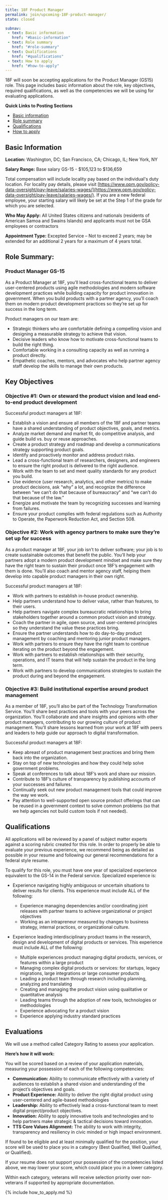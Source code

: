 ```yaml
---
title: 18F Product Manager
permalink: join/upcoming-18F-product-manager/
state: closed

subnav:
 - text: Basic information
   href: "#basic-information"
 - text: Role summary
   href: "#role-summary"
 - text: Qualifications
   href: "#qualifications"
 - text: How to apply
   href: "#how-to-apply"
---
```


18F will soon be accepting applications for the Product Manager (GS15) role. This page includes basic information about the role, key objectives, required qualifications, as well as the competencies we will be using for evaluating applications.

**Quick Links to Posting Sections**
- [Basic information](#basic-information)
- [Role summary](#role-summary)
- [Qualifications](#qualifications)
- [How to apply](#how-to-apply)

## Basic Information

**Location:**
Washington, DC; San Francisco, CA; Chicago, IL; New York, NY

**Salary Range:**
Base salary GS-15 - $105,123 to $136,659

Total compensation will include locality pay based on the individual's duty location. For locality pay details, please visit [https://www.opm.gov/policy-data-oversight/pay-leave/salaries-wages/](https://www.opm.gov/policy-data-oversight/pay-leave/salaries-wages/). If you are a new federal employee, your starting salary will likely be set at the Step 1 of the grade for which you are selected.

**Who May Apply:**
All United States citizens and nationals (residents of American Samoa and Swains Islands) and applicants must not be GSA employees or contractors

**Appointment Type:**
Excepted Service – Not to exceed 2 years; may be extended for an additional 2 years for a maximum of 4 years total.

## Role Summary:

### Product Manager GS-15

As a Product Manager at 18F, you’ll lead cross-functional teams to deliver user-centered products using agile methodologies and modern software development practices while building capacity for product innovation in government. When you build products with a partner agency, you’ll coach them on modern product development practices so they’re set up for success in the long term.

Product managers on our team are:

- Strategic thinkers who are comfortable defining a compelling vision and designing a measurable strategy to achieve that vision.
- Decisive leaders who know how to motivate cross-functional teams to build the right thing.
- Comfortable working in a consulting capacity as well as running a product directly.
- Empathetic coaches, mentors, and advocates who help partner agency staff develop the skills to manage their own products.

## Key Objectives

### Objective #1: Own or steward the product vision and lead end-to-end product development

Successful product managers at 18F:

- Establish a vision and ensure all members of the 18F and partner teams have a shared understanding of product objectives, goals, and metrics.
- Analyze market demand and market fit, do competitive analysis, and guide build vs. buy or reuse approaches.
- Create a product strategy and roadmap and develop a communications strategy supporting product goals.
- Identify and proactively monitor and address product risks.
- Lead a cross-functional team of researchers, designers, and engineers to ensure the right product is delivered to the right audience.
- Work with the team to set and meet quality standards for any product you build.
- Use evidence (user research, analytics, and other metrics) to make product decisions, ask “why” a lot, and recognize the difference between “we can’t do that because of bureaucracy” and “we can’t do that because of the law.”
- Energize and motivate the team by recognizing successes and learning from failures.
- Ensure your product complies with federal regulations such as Authority to Operate, the Paperwork Reduction Act, and Section 508.

### Objective #2: Work with agency partners to make sure they’re set up for success

As a product manager at 18F, your job isn’t to deliver software; your job is to create sustainable outcomes that benefit the public. You’ll help your partners adopt a modern product development mindset and make sure they have the right team to sustain their product once 18F’s engagement with them is done. You’ll also coach and mentor agency staff, helping them develop into capable product managers in their own right.

Successful product managers at 18F:

- Work with partners to establish in-house product ownership.
- Help partners understand how to deliver value, rather than features, to their users.
- Help partners navigate complex bureaucratic relationships to bring stakeholders together around a common product vision and strategy.
- Coach the partner in agile, open source, and user-centered principles so they understand the value these practices bring.
- Ensure the partner understands how to do day-to-day product management by coaching and mentoring junior product managers.
- Work with partners to ensure they have the right team to continue iterating on the product beyond the engagement.
- Work with partners to establish relationships with their security, operations, and IT teams that will help sustain the product in the long term.
- Work with partners to develop communications strategies to sustain the product during and beyond the engagement.

### Objective #3: Build institutional expertise around product management

As a member of 18F, you’ll also be part of the Technology Transformation Service. You’ll share best practices and tools with your peers across the organization. You’ll collaborate and share insights and opinions with other product managers, contributing to our growing culture of product management. You’ll share lessons learned from your work at 18F with peers and leaders to help guide our approach to digital transformation.

Successful product managers at 18F:

- Keep abreast of product management best practices and bring them back into the organization.
- Stay on top of new technologies and how they could help solve government problems.
- Speak at conferences to talk about 18F’s work and share our mission.
- Contribute to 18F’s culture of transparency by publishing accounts of your successes and failures.
- Continually seek out new product management tools that could improve the way we work.
- Pay attention to well-supported open source product offerings that can be reused in a government context to solve common problems (so that we help agencies not build custom tools if not needed).

## Qualifications

All applications will be reviewed by a panel of subject matter experts against a scoring rubric created for this role. In order to properly be able to evaluate your previous experience, we recommend being as detailed as possible in your resume and following our general recommendations for a federal style resume.

To qualify for this role, you must have one year of specialized experience equivalent to the GS-14 in the Federal service.  Specialized experience is:

- Experience navigating highly ambiguous or uncertain situations to deliver results for clients. This experience must include ALL of the following:
  - Experience managing dependencies and/or coordinating joint releases with partner teams to achieve organizational or project objectives
  - Working as an intrapreneur measured by changes to business strategy, internal practices, or organizational culture.

- Experience leading interdisciplinary product teams in the research, design and development of digital products or services. This experience must include ALL of the following:
  - Multiple experiences product managing digital products, services, or features within a large product
  - Managing complex digital products or services: for startups, legacy migrations, large integrations or large consumer products
  - Leading a product team through research including planning, analyzing and translating
  - Creating and managing the product vision using qualitative or quantitative analysis
  - Leading teams through the adoption of new tools, technologies or methodologies
  - Experience advocating for a product vision
  - Experience applying industry standard practices

## Evaluations

We will use a method called Category Rating to assess your application.

**Here’s how it will work:**

You will be scored based on a review of your application materials, measuring your possession of each of the following competencies:

- **Communication:** Ability to communicate effectively with a variety of audiences to establish a shared vision and understanding of the project’s objectives and goals.
- **Product Experience:** Ability to deliver the right digital product using user-centered and agile-based methodologies
- **Leadership:**  Ability to effectively lead a cross-functional team to meet digital project/product objectives.
- **Innovation:** Ability to apply innovative tools and technologies and to help partners make strategic & tactical decisions toward innovation.
- **TTS Core Values Alignment:** The ability to work with integrity, transparency and resiliency in civic minded or high impact environment.

If found to be eligible and at least minimally qualified for the position, your score will be used to place you in a category (Best Qualified, Well Qualified, or Qualified).

If your resume does not support your possession of the competencies listed above, we may lower your score, which could place you in a lower category.

Within each category, veterans will receive selection priority over non-veterans if supported by appropriate documentation.

{% include how_to_apply.md %}

